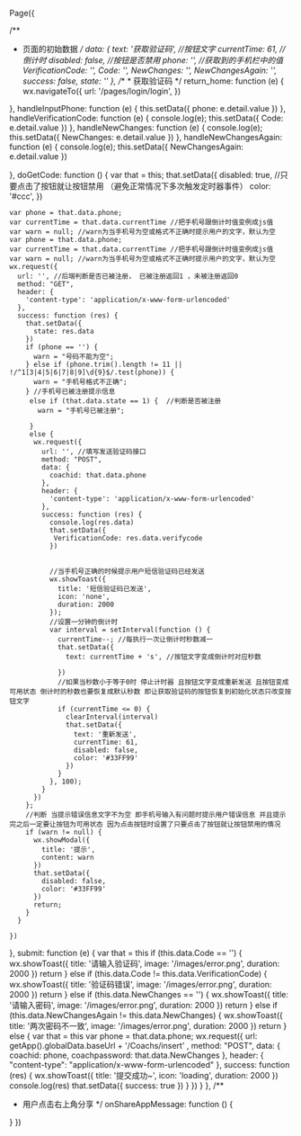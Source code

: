 Page({
 
  /**
   * 页面的初始数据
   */
  data: {
    text: '获取验证码', //按钮文字
    currentTime: 61, //倒计时
    disabled: false, //按钮是否禁用
    phone: '', //获取到的手机栏中的值
    VerificationCode: '',
    Code: '',
    NewChanges: '',
    NewChangesAgain: '',
    success: false,
    state: ''
  },
  /**
    * 获取验证码
    */
  return_home: function (e) {
    wx.navigateTo({
      url: '/pages/login/login',
    })
 
  },
  handleInputPhone: function (e) {
    this.setData({
      phone: e.detail.value
    })
  },
  handleVerificationCode: function (e) {
    console.log(e);
    this.setData({
      Code: e.detail.value
    })
  },
  handleNewChanges: function (e) {
    console.log(e);
    this.setData({
      NewChanges: e.detail.value
    })
  },
  handleNewChangesAgain: function (e) {
    console.log(e);
    this.setData({
      NewChangesAgain: e.detail.value
    })
 
  },
  doGetCode: function () {
    var that = this;
    that.setData({
      disabled: true, //只要点击了按钮就让按钮禁用 （避免正常情况下多次触发定时器事件）
      color: '#ccc',
    })
 
    var phone = that.data.phone;
    var currentTime = that.data.currentTime //把手机号跟倒计时值变例成js值
    var warn = null; //warn为当手机号为空或格式不正确时提示用户的文字，默认为空
    var phone = that.data.phone;
    var currentTime = that.data.currentTime //把手机号跟倒计时值变例成js值
    var warn = null; //warn为当手机号为空或格式不正确时提示用户的文字，默认为空
    wx.request({
      url: '', //后端判断是否已被注册， 已被注册返回1 ，未被注册返回0
      method: "GET",
      header: {
        'content-type': 'application/x-www-form-urlencoded'
      },
      success: function (res) {
        that.setData({
          state: res.data
        })
        if (phone == '') {
          warn = "号码不能为空";
        } else if (phone.trim().length != 11 || !/^1[3|4|5|6|7|8|9]\d{9}$/.test(phone)) {
          warn = "手机号格式不正确";
        } //手机号已被注册提示信息
         else if (that.data.state == 1) {  //判断是否被注册
           warn = "手机号已被注册";
 
         }
         else {
          wx.request({
            url: '', //填写发送验证码接口
            method: "POST",
            data: {
              coachid: that.data.phone
            },
            header: {
              'content-type': 'application/x-www-form-urlencoded'
            },
            success: function (res) {
              console.log(res.data)
              that.setData({
               VerificationCode: res.data.verifycode
              })
              
 
              //当手机号正确的时候提示用户短信验证码已经发送
              wx.showToast({
                title: '短信验证码已发送',
                icon: 'none',
                duration: 2000
              });
              //设置一分钟的倒计时
              var interval = setInterval(function () {
                currentTime--; //每执行一次让倒计时秒数减一
                that.setData({
                  text: currentTime + 's', //按钮文字变成倒计时对应秒数
 
                })
                //如果当秒数小于等于0时 停止计时器 且按钮文字变成重新发送 且按钮变成可用状态 倒计时的秒数也要恢复成默认秒数 即让获取验证码的按钮恢复到初始化状态只改变按钮文字
                if (currentTime <= 0) {
                  clearInterval(interval)
                  that.setData({
                    text: '重新发送',
                    currentTime: 61,
                    disabled: false,
                    color: '#33FF99'
                  })
                }
              }, 100);
            }
          })
        };
        //判断 当提示错误信息文字不为空 即手机号输入有问题时提示用户错误信息 并且提示完之后一定要让按钮为可用状态 因为点击按钮时设置了只要点击了按钮就让按钮禁用的情况
        if (warn != null) {
          wx.showModal({
            title: '提示',
            content: warn
          })
          that.setData({
            disabled: false,
            color: '#33FF99'
          })
          return;
        }
      }
 
    })
 
  },
  submit: function (e) {
    var that = this
    if (this.data.Code == '') {
      wx.showToast({
        title: '请输入验证码',
        image: '/images/error.png',
        duration: 2000
      })
      return
    } else if (this.data.Code != this.data.VerificationCode) {
      wx.showToast({
        title: '验证码错误',
        image: '/images/error.png',
        duration: 2000
      })
      return
    }
    else if (this.data.NewChanges == '') {
      wx.showToast({
        title: '请输入密码',
        image: '/images/error.png',
        duration: 2000
      })
      return
    } else if (this.data.NewChangesAgain != this.data.NewChanges) {
      wx.showToast({
        title: '两次密码不一致',
        image: '/images/error.png',
        duration: 2000
      })
      return
    } else {
      var that = this
      var phone = that.data.phone;
      wx.request({
        url: getApp().globalData.baseUrl + '/Coachs/insert' ,
        method: "POST",
        data: {
          coachid: phone,
          coachpassword: that.data.NewChanges
        },
        header: {
          "content-type": "application/x-www-form-urlencoded"
        },
        success: function (res) {
          wx.showToast({
            title: '提交成功~',
            icon: 'loading',
            duration: 2000
          })
          console.log(res)
          that.setData({
            success: true
          })
        }
      })
    }
  },
  /**
   * 用户点击右上角分享
   */
  onShareAppMessage: function () {
 
  }
})
